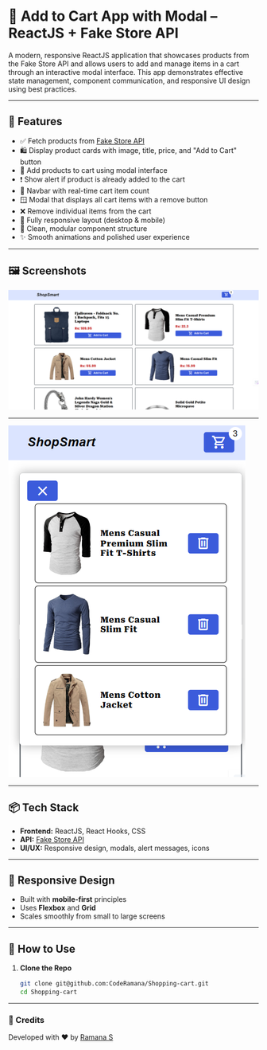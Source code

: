 # 🛒 Add to Cart App with Modal – ReactJS + Fake Store API

A modern, responsive ReactJS application that showcases products from the Fake Store API and allows users to add and manage items in a cart through an interactive modal interface. This app demonstrates effective state management, component communication, and responsive UI design using best practices.

---

## 🚀 Features

- ✅ Fetch products from [Fake Store API](https://fakestoreapi.com/)
- 🛍️ Display product cards with image, title, price, and "Add to Cart" button
- 🔁 Add products to cart using modal interface
- ❗ Show alert if product is already added to the cart
- 🧾 Navbar with real-time cart item count
- 🪟 Modal that displays all cart items with a remove button
- ❌ Remove individual items from the cart
- 📱 Fully responsive layout (desktop & mobile)
- 🧩 Clean, modular component structure
- ✨ Smooth animations and polished user experience

---

## 🖼️ Screenshots

![Product Page](./src/assets/screenshots/product-page.png)

---

![Cart Modal](./src/assets/screenshots/cart-page.png)

---

## 📦 Tech Stack

- **Frontend:** ReactJS, React Hooks, CSS 
- **API:** [Fake Store API](https://fakestoreapi.com/)
- **UI/UX:** Responsive design, modals, alert messages, icons

---

## 📱 Responsive Design

- Built with **mobile-first** principles
- Uses **Flexbox** and **Grid**
- Scales smoothly from small to large screens

---

## 🚀 How to Use

1. **Clone the Repo**
   ```bash
   git clone git@github.com:CodeRamana/Shopping-cart.git
   cd Shopping-cart

---
### 🙌 Credits

Developed with ❤️ by [Ramana S](https://github.com/CodeRamana)

